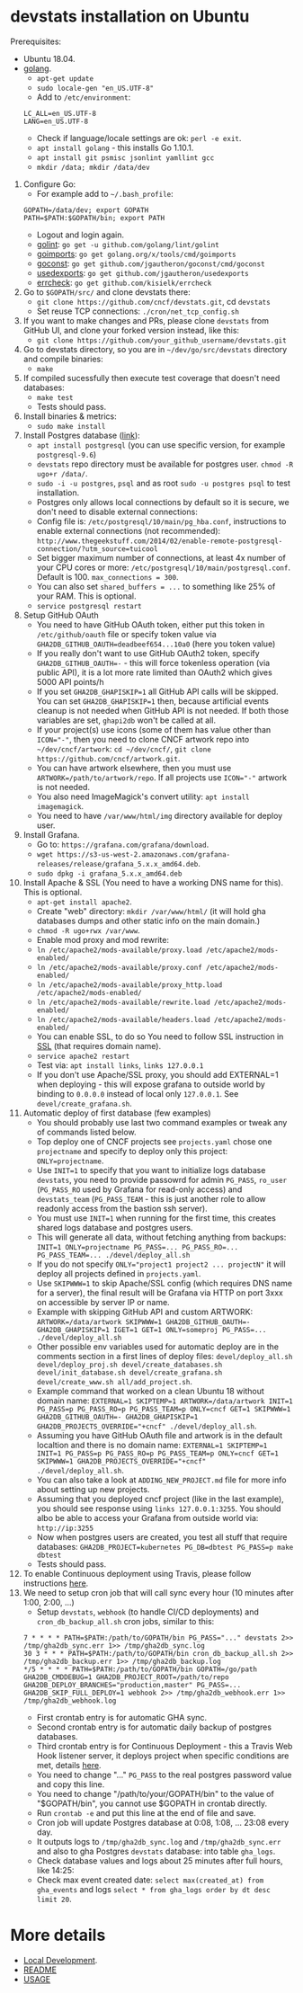 # devstats installation on Ubuntu

Prerequisites:
- Ubuntu 18.04.
- [golang](https://golang.org).
    - `apt-get update`
    - `sudo locale-gen "en_US.UTF-8"`
    - Add to `/etc/environment`:
    ```
    LC_ALL=en_US.UTF-8
    LANG=en_US.UTF-8
    ```
    - Check if language/locale settings are ok: `perl -e exit`.
    - `apt install golang` - this installs Go 1.10.1.
    - `apt install git psmisc jsonlint yamllint gcc`
    - `mkdir /data; mkdir /data/dev`
1. Configure Go:
    - For example add to `~/.bash_profile`:
     ```
     GOPATH=/data/dev; export GOPATH
     PATH=$PATH:$GOPATH/bin; export PATH
     ```
    - Logout and login again.
    - [golint](https://github.com/golang/lint): `go get -u github.com/golang/lint/golint`
    - [goimports](https://godoc.org/golang.org/x/tools/cmd/goimports): `go get golang.org/x/tools/cmd/goimports`
    - [goconst](https://github.com/jgautheron/goconst): `go get github.com/jgautheron/goconst/cmd/goconst`
    - [usedexports](https://github.com/jgautheron/usedexports): `go get github.com/jgautheron/usedexports`
    - [errcheck](https://github.com/kisielk/errcheck): `go get github.com/kisielk/errcheck`
2. Go to `$GOPATH/src/` and clone devstats there:
    - `git clone https://github.com/cncf/devstats.git`, cd `devstats`
    - Set reuse TCP connections: `./cron/net_tcp_config.sh`
3. If you want to make changes and PRs, please clone `devstats` from GitHub UI, and clone your forked version instead, like this:
    - `git clone https://github.com/your_github_username/devstats.git`
6. Go to devstats directory, so you are in `~/dev/go/src/devstats` directory and compile binaries:
    - `make`
7. If compiled sucessfully then execute test coverage that doesn't need databases:
    - `make test`
    - Tests should pass.
8. Install binaries & metrics:
    - `sudo make install`
9. Install Postgres database ([link](https://gist.github.com/sgnl/609557ebacd3378f3b72)):
    - `apt install postgresql` (you can use specific version, for example `postgresql-9.6`)
    - `devstats` repo directory must be available for postgres user. `chmod -R ugo+r /data/`.
    - `sudo -i -u postgres`, `psql` and as root `sudo -u postgres psql` to test installation.
    - Postgres only allows local connections by default so it is secure, we don't need to disable external connections:
    - Config file is: `/etc/postgresql/10/main/pg_hba.conf`, instructions to enable external connections (not recommended): `http://www.thegeekstuff.com/2014/02/enable-remote-postgresql-connection/?utm_source=tuicool`
    - Set bigger maximum number of connections, at least 4x number of your CPU cores or more: `/etc/postgresql/10/main/postgresql.conf`. Default is 100. `max_connections = 300`.
    - You can also set `shared_buffers = ...` to something like 25% of your RAM. This is optional.
    - `service postgresql restart`
10. Setup GitHub OAuth
    - You need to have GitHub OAuth token, either put this token in `/etc/github/oauth` file or specify token value via `GHA2DB_GITHUB_OAUTH=deadbeef654...10a0` (here you token value)
    - If you really don't want to use GitHub OAuth2 token, specify `GHA2DB_GITHUB_OAUTH=-` - this will force tokenless operation (via public API), it is a lot more rate limited than OAuth2 which gives 5000 API points/h
    - If you set `GHA2DB_GHAPISKIP=1` all GitHub API calls will be skipped. You can set `GHA2DB_GHAPISKIP=1` then, because artificial events cleanup is not needed when GitHub API is not needed. If both those variables are set, `ghapi2db` won't be called at all.
    - If your project(s) use icons (some of them has value other than `ICON="-"`, then you need to clone CNCF artwork repo into `~/dev/cncf/artwork`: `cd ~/dev/cncf/`, `git clone https://github.com/cncf/artwork.git`.
    - You can have artwork elsewhere, then you must use `ARTWORK=/path/to/artwork/repo`. If all projects use `ICON="-"` artwork is not needed.
    - You also need ImageMagick's convert utility: `apt install imagemagick`.
    - You need to have `/var/www/html/img` directory available for deploy user.
11. Install Grafana.
    - Go to: `https://grafana.com/grafana/download`.
    - `wget https://s3-us-west-2.amazonaws.com/grafana-releases/release/grafana_5.x.x_amd64.deb`.
    - `sudo dpkg -i grafana_5.x.x_amd64.deb`
12. Install Apache & SSL (You need to have a working DNS name for this). This is optional.
    - `apt-get install apache2`.
    - Create "web" directory: `mkdir /var/www/html/` (it will hold gha databases dumps and other static info on the main domain.)
    - `chmod -R ugo+rwx /var/www`.
    - Enable mod proxy and mod rewrite:
    - `ln /etc/apache2/mods-available/proxy.load /etc/apache2/mods-enabled/`
    - `ln /etc/apache2/mods-available/proxy.conf /etc/apache2/mods-enabled/`
    - `ln /etc/apache2/mods-available/proxy_http.load /etc/apache2/mods-enabled/`
    - `ln /etc/apache2/mods-available/rewrite.load /etc/apache2/mods-enabled/`
    - `ln /etc/apache2/mods-available/headers.load /etc/apache2/mods-enabled/`
    - You can enable SSL, to do so You need to follow SSL instruction in [SSL](https://github.com/cncf/devstats/blob/master/SSL.md) (that requires domain name).
    - `service apache2 restart`
    - Test via: `apt install links`, `links 127.0.0.1`
    - If you don't use Apache/SSL proxy, you should add EXTERNAL=1 when deploying - this will expose grafana to outside world by binding to `0.0.0.0` instead of local only `127.0.0.1`. See `devel/create_grafana.sh`.
13. Automatic deploy of first database (few examples)
    - You should probably use last two command examples or tweak any of commands listed below.
    - Top deploy one of CNCF projects see `projects.yaml` chose one `projectname` and specify to deploy only this project: `ONLY=projectname`.
    - Use `INIT=1` to specify that you want to initialize logs database `devstats`, you need to provide passowrd for admin `PG_PASS`, `ro_user` (`PG_PASS_RO` used by Grafana for read-only access) and `devstats_team` (`PG_PASS_TEAM` - this is just another role to allow readonly access from the bastion ssh server).
    - You must use `INIT=1` when running for the first time, this creates shared logs database and postgres users.
    - This will generate all data, without fetching anything from backups: `INIT=1 ONLY=projectname PG_PASS=... PG_PASS_RO=... PG_PASS_TEAM=... ./devel/deploy_all.sh`
    - If you do not specify `ONLY="project1 project2 ... projectN"` it will deploy all projects defined in `projects.yaml`.
    - Use `SKIPWWW=1` to skip Apache/SSL config (which requires DNS name for a server), the final result will be Grafana via HTTP on port 3xxx on accessible by server IP or name.
    - Example with skipping GitHub API and custom ARTWORK: `ARTWORK=/data/artwork SKIPWWW=1 GHA2DB_GITHUB_OAUTH=- GHA2DB_GHAPISKIP=1 IGET=1 GET=1 ONLY=someproj PG_PASS=... ./devel/deploy_all.sh`
    - Other possible env variables used for automatic deploy are in the comments section in a first lines of deploy files: `devel/deploy_all.sh devel/deploy_proj.sh devel/create_databases.sh devel/init_database.sh devel/create_grafana.sh devel/create_www.sh all/add_project.sh`.
    - Example command that worked on a clean Ubuntu 18 without domain name: `EXTERNAL=1 SKIPTEMP=1 ARTWORK=/data/artwork INIT=1 PG_PASS=p PG_PASS_RO=p PG_PASS_TEAM=p ONLY=cncf GET=1 SKIPWWW=1 GHA2DB_GITHUB_OAUTH=- GHA2DB_GHAPISKIP=1 GHA2DB_PROJECTS_OVERRIDE="+cncf" ./devel/deploy_all.sh`.
    - Assuming you have GitHub OAuth file and artwork is in the default localtion and there is no domain name: `EXTERNAL=1 SKIPTEMP=1 INIT=1 PG_PASS=p PG_PASS_RO=p PG_PASS_TEAM=p ONLY=cncf GET=1 SKIPWWW=1 GHA2DB_PROJECTS_OVERRIDE="+cncf" ./devel/deploy_all.sh`.
    - You can also take a look at `ADDING_NEW_PROJECT.md` file for more info about setting up new projects.
    - Assuming that you deployed cncf project (like in the last example), you should see response using `links 127.0.0.1:3255`. You should albo be able to access your Grafana from outside world via: `http://ip:3255`
    - Now when postgres users are created, you test all stuff that require databases: `GHA2DB_PROJECT=kubernetes PG_DB=dbtest PG_PASS=p make dbtest`
    - Tests should pass.
14. To enable Continuous deployment using Travis, please follow instructions [here](https://github.com/cncf/devstats/blob/master/CONTINUOUS_DEPLOYMENT.md).
15. We need to setup cron job that will call sync every hour (10 minutes after 1:00, 2:00, ...)
    - Setup `devstats`, `webhook` (to handle CI/CD deployments) and `cron_db_backup_all.sh` cron jobs, similar to this:
    ```
    7 * * * * PATH=$PATH:/path/to/GOPATH/bin PG_PASS="..." devstats 2>> /tmp/gha2db_sync.err 1>> /tmp/gha2db_sync.log
    30 3 * * * PATH=$PATH:/path/to/GOPATH/bin cron_db_backup_all.sh 2>> /tmp/gha2db_backup.err 1>> /tmp/gha2db_backup.log
    */5 * * * * PATH=$PATH:/path/to/GOPATH/bin GOPATH=/go/path GHA2DB_CMDDEBUG=1 GHA2DB_PROJECT_ROOT=/path/to/repo GHA2DB_DEPLOY_BRANCHES="production,master" PG_PASS=... GHA2DB_SKIP_FULL_DEPLOY=1 webhook 2>> /tmp/gha2db_webhook.err 1>> /tmp/gha2db_webhook.log
    ```
    - First crontab entry is for automatic GHA sync.
    - Second crontab entry is for automatic daily backup of postgres databases.
    - Third crontab entry is for Continuous Deployment - this a Travis Web Hook listener server, it deploys project when specific conditions are met, details [here](https://github.com/cncf/devstats/blob/master/CONTINUOUS_DEPLOYMENT.md).
    - You need to change "..." `PG_PASS` to the real postgres password value and copy this line.
    - You need to change "/path/to/your/GOPATH/bin" to the value of "$GOPATH/bin", you cannot use $GOPATH in crontab directly.
    - Run `crontab -e` and put this line at the end of file and save.
    - Cron job will update Postgres database at 0:08, 1:08, ... 23:08 every day.
    - It outputs logs to `/tmp/gha2db_sync.log` and `/tmp/gha2db_sync.err` and also to gha Postgres `devstats` database: into table `gha_logs`.
    - Check database values and logs about 25 minutes after full hours, like 14:25:
    - Check max event created date: `select max(created_at) from gha_events` and logs `select * from gha_logs order by dt desc limit 20`.

# More details
- [Local Development](https://github.com/cncf/devstats/blob/master/DEVELOPMENT.md).
- [README](https://github.com/cncf/devstats/blob/master/README.md)
- [USAGE](https://github.com/cncf/devstats/blob/master/USAGE.md)
